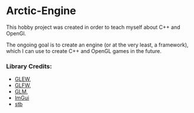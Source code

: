 # Arctic-Engine

This hobby project was created in order to teach myself about C++ and OpenGl.

The ongoing goal is to create an engine (or at the very least, a framework), which I can use to create C++ and OpenGL games in the future.

### Library Credits:
- [GLEW](http://glew.sourceforge.net/),
- [GLFW](http://www.glfw.org/),
- [GLM](https://glm.g-truc.net/0.9.8/index.html),
- [ImGui](https://github.com/ocornut/imgui)
- [stb](https://github.com/nothings/stb)